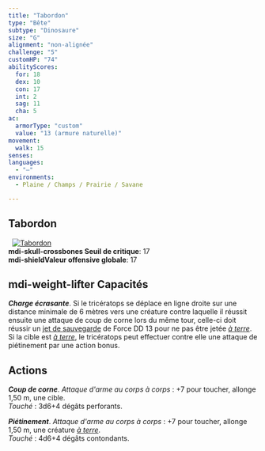 ```yaml
---
title: "Tabordon"
type: "Bête"
subtype: "Dinosaure"
size: "G"
alignment: "non-alignée"
challenge: "5"
customHP: "74"
abilityScores:
  for: 18
  dex: 10
  con: 17
  int: 2
  sag: 11
  cha: 5
ac:
  armorType: "custom"
  value: "13 (armure naturelle)"
movement:
  walk: 15
senses:
languages:
  - "—"
environments:
  - Plaine / Champs / Prairie / Savane

---
```

## Tabordon
&nbsp;
[![Tabordon](https://www.douaratil.fr/illustrations/bete/tabordon300.jpeg)](https://www.douaratil.fr/illustrations/bete/tabordon.jpeg)  
**<v-icon>mdi-skull-crossbones</v-icon> Seuil de critique**: 17             
**<v-icon>mdi-shield</v-icon>Valeur offensive globale**: 17       
## <v-icon>mdi-weight-lifter</v-icon> Capacités
_**Charge écrasante**_. Si le tricératops se déplace en ligne droite sur une distance minimale de 6 mètres vers une créature contre laquelle il réussit ensuite une attaque de coup de corne lors du même tour, celle-ci doit réussir un [jet de sauvegarde](/utiliser-les-caracteristiques/#jets-de-sauvegarde) de Force DD 13 pour ne pas être jetée [_à terre_](/gerer-la-sante-du-personnage/#a-terre). Si la cible est [_à terre_](/gerer-la-sante-du-personnage/#a-terre), le tricératops peut effectuer contre elle une attaque de piétinement par une action bonus.

## Actions
_**Coup de corne**_. _Attaque d'arme au corps à corps_ : +7 pour toucher, allonge 1,50 m, une cible.  
_Touché_ : 3d6+4 dégâts perforants.

_**Piétinement**_. _Attaque d'arme au corps à corps_ : +7 pour toucher, allonge 1,50 m, une créature [_à terre_](/gerer-la-sante-du-personnage/#a-terre).  
_Touché_ : 4d6+4 dégâts contondants.
